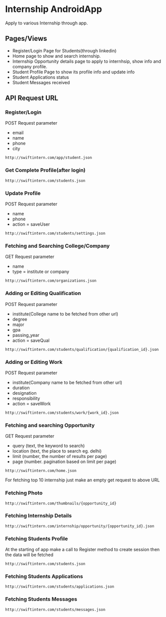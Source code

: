 # Internship AndroidApp
Apply to various Internship through app.

## Pages/Views ##
- Register/Login Page for Students(through linkedin)
- Home page to show and search internship.
- Internship Opportunity details page to apply to internhsip, show info and company profile.
- Student Profile Page to show its profile info and update info
- Student Applications status
- Student Messages received
 
## API Request URL ##
### Register/Login ###
POST Request parameter
- email
- name
- phone
- city
```
http://swiftintern.com/app/student.json
```

### Get Complete Profile(after login) ###
```
http://swiftintern.com/students.json
```


### Update Profile ###
POST Request parameter
- name
- phone
- action = saveUser
```
http://swiftintern.com/students/settings.json
```

### Fetching and Searching College/Company ###
GET Request parameter
- name
- type = institute or company
```
http://swiftintern.com/organizations.json
```


### Adding or Editing Qualification ###
POST Request parameter
- institute(College name to be fetched from other url)
- degree
- major
- gpa
- passing_year
- action = saveQual
```
http://swiftintern.com/students/qualification/{qualification_id}.json
```

### Adding or Editing Work ###
POST Request parameter
- institute(Company name to be fetched from other url)
- duration
- designation
- responsibility
- action = saveWork
```
http://swiftintern.com/students/work/{work_id}.json
```

### Fetching and searching Opportunity ###
GET Request parameter
- query (text, the keyword to search)
- location (text, the place to search eg. delhi)
- limit (number, the number of results per page)
- page (number. pagination based on limit per page)
```
http://swiftintern.com/home.json
```
For fetching top 10 internship just make an empty get request to above URL

### Fetching Photo ###
```
http://swiftintern.com/thumbnails/{opportunity_id}
```

### Fetching Internship Details ###
```
http://swiftintern.com/internship/opportunity/{opportunity_id}.json
```

### Fetching Students Profile ###
At the starting of app make a call to Register method to create session then the data will be fetched
```
http://swiftintern.com/students.json
```

### Fetching Students Applications ###
```
http://swiftintern.com/students/applications.json
```

### Fetching Students Messages ###
```
http://swiftintern.com/students/messages.json
```
